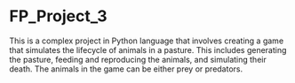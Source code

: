 # FP_Project_3
This is a complex project in Python language that involves creating a game that simulates the lifecycle of animals in a pasture. This includes generating the pasture, feeding and reproducing the animals, and simulating their death. The animals in the game can be either prey or predators.
